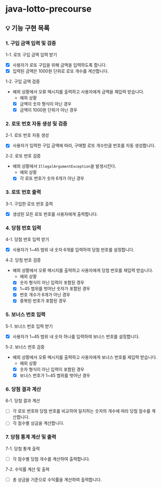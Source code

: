 # java-lotto-precourse

## 💡 기능 구현 목록
### 1. 구입 금액 입력 및 검증
1-1. 로또 구입 금액 입력 받기
- [X] 사용자가 로또 구입을 위해 금액을 입력하도록 합니다.
- [X] 입력된 금액은 1000원 단위로 로또 개수를 계산합니다.

1-2. 구입 금액 검증
- 예외 상황에서 오류 메시지를 출력하고 사용자에게 금액을 재입력 받습니다.
  - 예외 상황
  - [X] 금액이 숫자 형식이 아닌 경우
  - [X] 금액이 1000원 단위가 아닌 경우

### 2. 로또 번호 자동 생성 및 검증
2-1. 로또 번호 자동 생성
- [X] 사용자가 입력한 구입 금액에 따라, 구매할 로또 개수만큼 번호를 자동 생성합니다.

2-2. 로또 번호 검증
- 예외 상황에서 `IllegalArgumentException`을 발생시킨다.
  - 예외 상황
  - [X] 각 로또 번호가 숫자 6개가 아닌 경우

### 3. 로또 번호 출력
3-1. 구입한 로또 번호 출력
- [X] 생성된 모든 로또 번호를 사용자에게 출력합니다.

### 4. 당첨 번호 입력
4-1. 당첨 번호 입력 받기
- [X] 사용자가 1~45 범위 내 숫자 6개를 입력하여 당첨 번호를 설정합니다.

4-2. 당첨 번호 검증
- 예외 상황에서 오류 메시지를 출력하고 사용자에게 당첨 번호를 재입력 받습니다.
  - 예외 상황
  - [X] 숫자 형식이 아닌 입력이 포함된 경우
  - [X] 1~45 범위를 벗어난 숫자가 포함된 경우
  - [X] 번호 개수가 6개가 아닌 경우
  - [X] 중복된 번호가 포함된 경우

### 5. 보너스 번호 입력
5-1. 보너스 번호 입력 받기
- [X] 사용자가 1~45 범위 내 숫자 하나를 입력하여 보너스 번호를 설정합니다.

5-2. 보너스 번호 검증
- 예외 상황에서 오류 메시지를 출력하고 사용자에게 보너스 번호를 재입력 받습니다.
  - 예외 상황
  - [X] 숫자 형식이 아닌 입력이 포함된 경우
  - [X] 보너스 번호가 1~45 범위를 벗어난 경우

### 6. 당첨 결과 계산
6-1. 당첨 결과 계산
- [ ] 각 로또 번호와 당첨 번호를 비교하여 일치하는 숫자의 개수에 따라 당첨 점수를 계산합니다.
- [ ] 각 점수별 상금을 계산합니다.

### 7. 당첨 통계 계산 및 출력
7-1. 당첨 통계 출력
- [ ] 각 점수별 당첨 개수를 계산하여 출력합니다.

7-2. 수익률 계산 및 출력
- [ ] 총 상금을 기준으로 수익률을 계산하여 출력합니다.